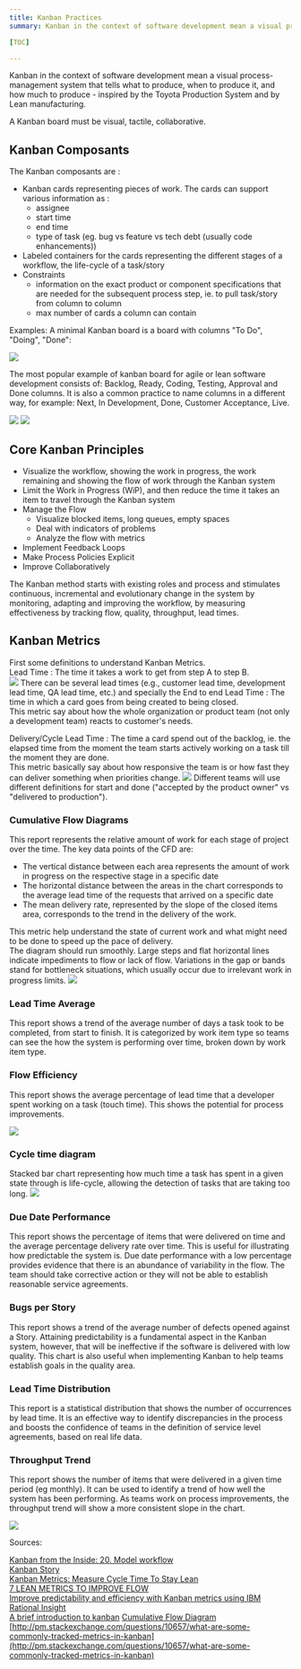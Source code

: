 ```yaml
---
title: Kanban Practices
summary: Kanban in the context of software development mean a visual process-management system that tells what to produce, when to produce it, and how much to produce - inspired by the Toyota Production System and by Lean manufacturing.

[TOC]

---
```



Kanban in the context of software development mean a visual process-management system that tells what to produce, when to produce it, and how much to produce - inspired by the Toyota Production System and by Lean manufacturing.

A Kanban board must be visual, tactile, collaborative.  

## Kanban Composants 

The Kanban composants are :

* Kanban cards representing pieces of work. The cards can support various information as :
    * assignee
    * start time
    * end time
    * type of task (eg. bug vs feature vs tech debt (usually code enhancements))
* Labeled containers for the cards representing the different stages of a workflow, the life-cycle of a task/story
* Constraints
    * information on the exact product or component specifications that are needed for the subsequent process step, ie. to pull task/story from column to column
    * max number of cards a column can contain

Examples:
A minimal Kanban board is a board with columns "To Do", "Doing", "Done":

![](http://leankit.com/kanban/what-is-kanban/kanban-board-e60650d1.jpg)

The most popular example of kanban board for agile or lean software development consists of: Backlog, Ready, Coding, Testing, Approval and Done columns. It is also a common practice to name columns in a different way, for example: Next, In Development, Done, Customer Acceptance, Live.

![](http://i1.wp.com/www.everydaykanban.com/wp-content/uploads/2012/03/kanban-board.png)
![](http://brodzinski.com/wp-content/uploads/workflow-cfd.jpg)


## Core Kanban Principles

* Visualize the workflow, showing the work in progress, the work remaining and showing the flow of work through the Kanban system
* Limit the Work in Progress (WiP), and then reduce the time it takes an item to travel through the Kanban system
* Manage the Flow
    * Visualize blocked items, long queues, empty spaces
    * Deal with indicators of problems
    * Analyze the flow with metrics
* Implement Feedback Loops
* Make Process Policies Explicit
* Improve Collaboratively

The Kanban method starts with existing roles and process and stimulates continuous, incremental and evolutionary change in the system by monitoring, adapting and improving the workflow, by measuring effectiveness by tracking flow, quality, throughput, lead times.


## Kanban Metrics

First some definitions to understand Kanban Metrics.  
Lead Time : The time it takes a work to get from step A to step B.  
![](http://leankit.com/kanban/lean-flow-metrics/images/Lead-Time-4d568f72.png)
There can be several lead times (e.g., customer lead time, development lead time, QA lead time, etc.) and specially the End to end Lead Time : The time in which a card goes from being created to being closed.  
This metric say about how the whole organization or product team (not only a development team) reacts to customer's needs.

Delivery/Cycle Lead Time : The time a card spend out of the backlog, ie. the elapsed time from the moment the team  starts actively working on a task till the moment they are done.  
This metric basically say about how responsive the team is or how fast they can deliver something when priorities change.
![](http://leankit.com/kanban/lean-flow-metrics/images/Cycle-Time-e537190e.png)
Different teams will use different definitions for start and done ("accepted by the product owner" vs "delivered to production").


### Cumulative Flow Diagrams

This report represents the relative amount of work for each stage of project over the time.
The key data points of the CFD are:

* The vertical distance between each area represents the amount of work in progress on the respective stage in a specific date
* The horizontal distance between the areas in the chart corresponds to the average lead time of the requests that arrived on a specific date
* The mean delivery rate, represented by the slope of the closed items area, corresponds to the trend in the delivery of the work.


This metric help understand the state of current work  and what might need to be done to speed up the pace of delivery.  
The diagram should run smoothly. Large steps and flat horizontal lines indicate impediments to flow or lack of flow. Variations in the gap or bands stand for bottleneck situations, which usually occur due to irrelevant work in progress limits.
![](http://brodzinski.com/wp-content/uploads/cfd-03.jpg)
<!--
(the triangle in the chart provides a visual representation of "Little's Law")
The long-term average number of customers in a stable system L is equal to the long-term average effective arrival rate, $\gamma$, multiplied by the (Palm‑)average time a customer spends in the system, W; or expressed algebraically: $L = $\gammaW$.
![](https://jazz.net/library/content/articles/insight/1.1.1.1/kanban-metrics/images/2.jpg)
![](http://static.kanbantool.com/seo-landing-page/kanban-presentation/cumulative-flow-chart7.png)
![](http://static.kanbantool.com/seo-landing-page/kanban-analytics-and-metrics/lead-cycle-time-diagram-kanban-tool-10.jpg)
-->

### Lead Time Average

This report shows a trend of the average number of days a task took to be completed, from start to finish. It is categorized by work item type so teams can see the how the system is performing over time, broken down by work item type. 

### Flow Efficiency 

This report shows the average percentage of lead time that a developer spent working on a task (touch time). This shows the potential for process improvements. 


![](https://jazz.net/library/content/articles/insight/1.1.1.1/kanban-metrics/images/3.jpg)

### Cycle time diagram
Stacked bar chart representing how much time a task has spent in a given state through is life-cycle, allowing the detection of tasks that are taking too long.
![](http://blog.kanbanize.com/wp-content/uploads/2014/01/cycle-time-no-done-column.png)

### Due Date Performance 

This report shows the percentage of items that were delivered on time and the average percentage delivery rate over time. This is useful for illustrating how predictable the system is. Due date performance with a low percentage provides evidence that there is an abundance of variability in the flow. The team should take corrective action or they will not be able to establish reasonable service agreements. 

 
### Bugs per Story 

This report shows a trend of the average number of defects opened against a Story. Attaining predictability is a fundamental aspect in the Kanban system, however, that will be ineffective if the software is delivered with low quality. This chart is also useful when implementing Kanban to help teams establish goals in the quality area. 

### Lead Time Distribution 

  This report is a statistical distribution that shows the number of occurrences by lead time. It is an effective way to identify discrepancies in the process and boosts the confidence of teams in the definition of service level agreements, based on real life data. 

### Throughput Trend 

   This report shows the number of items that were delivered in a given time period (eg monthly). It can be used to identify a trend of how well the system has been performing. As teams work on process improvements, the throughput trend will show a more consistent slope in the chart. 

![](https://jazz.net/library/content/articles/insight/1.1.1.1/kanban-metrics/images/4.jpg)


<!--
##Kanban Strategies:
a kanban by project?
a kanban by team? a kanban by team seems more as one of the goal is to improve collaborative work.  
Team kanban can be combined with techniques like user map stories which allow to visualize project big pictures. 

## Building a kanban

Methodologies to validate the model:

* Produce a sketch from your top-down or bottom-up model.
* Make sure that actual work items map to your sketch or top-down model, then use the "what does this item need?" questions.
* Consider whether it would be helpful to group, consolidate, or break down categories.


Links:

* Explain Kanban practices with a game [Kanban Pizza Game](http://www.agile42.com/en/training/kanban-pizza-game/)
* Kanban Board App [Trello](http://trello.com)
* Kanban Board App [Restyaboard](http://restya.com/board/)

### Six Rules for an Effective Kanban System

To ensure a proper setup of Kanban in the workplace, Toyota has provided us with six rules for an effective Kanban system:  
Customer (downstream) processes withdraw items in the precise amounts specified by the Kanban.  
Supplier (upstream) produces items in the precise amounts and sequences specified by the Kanban.  
No items are made or moved without a Kanban.  
A Kanban should accompany each item, every time.  
Defects and incorrect amounts are never sent to the next downstream process.  
The number of Kanbans is reduced carefully to lower inventories and to reveal problems.  
-->

Sources:

[Kanban from the Inside: 20. Model workflow](http://positiveincline.com/index.php/2015/06/kanban-from-the-inside-20-model-workflow/)  
[Kanban Story](http://blog.crisp.se/2009/06/26/henrikkniberg/1246053060000)  
[Kanban Metrics: Measure Cycle Time To Stay Lean](http://blog.assembla.com/AssemblaBlog/tabid/12618/bid/102123/Kanban-Metrics-Measure-Cycle-Time-To-Stay-Lean.aspx)  
[7 LEAN METRICS TO IMPROVE FLOW](http://leankit.com/kanban/lean-flow-metrics/)  
[Improve predictability and efficiency with Kanban metrics using IBM Rational Insight](https://jazz.net/library/article/1350)  
[A brief introduction to kanban](https://www.atlassian.com/agile/kanban)
[Cumulative Flow Diagram](http://brodzinski.com/2013/07/cumulative-flow-diagram.html)
[http://pm.stackexchange.com/questions/10657/what-are-some-commonly-tracked-metrics-in-kanban](http://pm.stackexchange.com/questions/10657/what-are-some-commonly-tracked-metrics-in-kanban)
